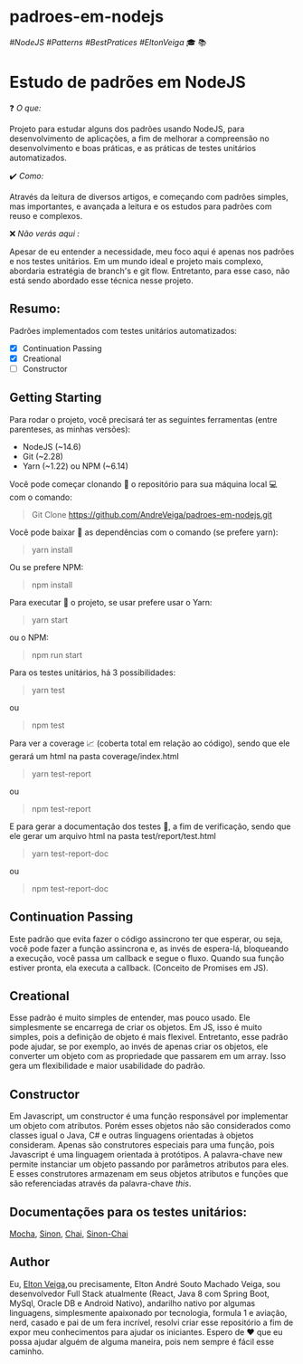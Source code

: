 # padroes-em-nodejs
*#NodeJS #Patterns #BestPratices #EltonVeiga*
:mortar_board: :books:
# Estudo de padrões em NodeJS

:question: *O que:*

Projeto para estudar alguns dos padrões usando NodeJS, para desenvolvimento de aplicações, a fim de melhorar a compreensão no desenvolvimento e boas práticas, e as práticas de testes unitários automatizados.

:heavy_check_mark: *Como:*

Através da leitura de diversos artigos, e começando com padrões simples, mas importantes, e avançada a leitura e os estudos para padrões com reuso e complexos.

:x: *Não verás aqui :*

Apesar de eu entender a necessidade, meu foco aqui é apenas nos padrões e nos testes unitários. Em um mundo ideal e projeto mais complexo, abordaria estratégia de branch's e git flow. Entretanto, para esse caso, não está sendo abordado esse técnica nesse projeto.


## Resumo:

Padrões implementados com testes unitários automatizados:

- [x] Continuation Passing
- [x] Creational
- [ ] Constructor

## Getting Starting

Para rodar o projeto, você precisará ter as seguintes ferramentas (entre parenteses, as minhas versões):
- NodeJS (~14.6)
- Git (~2.28)
- Yarn (~1.22) ou NPM (~6.14)

Você pode começar clonando :arrow_down_small: o repositório para sua máquina local :computer: com o comando:

> Git Clone https://github.com/AndreVeiga/padroes-em-nodejs.git

Você pode baixar :arrow_down_small: as dependências com o comando (se prefere yarn):

> yarn install

Ou se prefere NPM:

> npm install

Para executar :arrow_up_small: o projeto, se usar prefere usar o Yarn:

> yarn start

ou o NPM:

> npm run start

Para os testes unitários, há 3 possibilidades:

> yarn test

ou

> npm test

Para ver a coverage :chart_with_upwards_trend: (coberta total em relação ao código), sendo que ele gerará um html na pasta coverage/index.html

> yarn test-report

ou

> npm test-report

E para gerar a documentação dos testes :bookmark_tabs:, a fim de verificação, sendo que ele gerar um arquivo html na pasta test/report/test.html

> yarn test-report-doc

ou

> npm test-report-doc

## Continuation Passing

Este padrão que evita fazer o código assincrono ter que esperar, ou seja, você pode fazer a função assincrona e, as invés de espera-lá, bloqueando a execução, você passa um callback e segue o fluxo. Quando sua função estiver pronta, ela executa a callback. (Conceito de Promises em JS).

## Creational

Esse padrão é muito simples de entender, mas pouco usado. Ele simplesmente se encarrega de criar os objetos. Em JS, isso é muito simples, pois a definição de objeto é mais flexivel. Entretanto, esse padrão pode ajudar, se por exemplo, ao invés de apenas criar os objetos, ele converter um objeto com as propriedade que passarem em um array. Isso gera um flexibilidade e maior usabilidade do padrão.

## Constructor

Em Javascript, um constructor é uma função responsável por implementar um objeto com atributos. Porém esses objetos não são considerados como classes igual o Java, C# e outras linguagens orientadas à objetos consideram. Apenas são construtores especiais para uma função, pois Javascript é uma linguagem orientada à protótipos. A palavra-chave new permite instanciar um objeto passando por parâmetros atributos para eles. E esses construtores armazenam em seus objetos atributos e funções que são referenciadas através da palavra-chave *this*.

## Documentações para os testes unitários:

[Mocha](https://mochajs.org/api/),
[Sinon](https://sinonjs.org/),
[Chai](https://www.chaijs.com/),
[Sinon-Chai](https://www.npmjs.com/package/sinon-chai)

## Author

Eu, [Elton Veiga](https://about.me/eltonveiga),ou precisamente, Elton André Souto Machado Veiga, sou desenvolvedor Full Stack atualmente (React, Java 8 com Spring Boot, MySql, Oracle DB e Android Nativo), andarilho nativo por algumas linguagens, simplesmente apaixonado por tecnologia, formula 1 e aviação, nerd, casado e pai de um fera incrível, resolvi criar esse repositório a fim de expor meu conhecimentos para ajudar os iniciantes.
Espero de :heart: que eu possa ajudar alguém de alguma maneira, pois nem sempre é fácil esse caminho.
